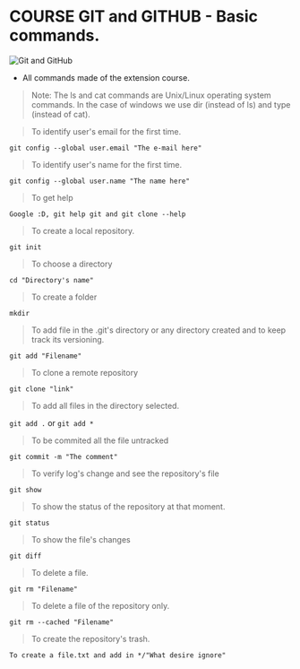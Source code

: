 # COURSE GIT and GITHUB - Basic commands.

![Git and GitHub](https://user-images.githubusercontent.com/105549520/170841417-571b75f2-476a-42ce-945a-6ea601748b72.png)



* All commands made of the extension course.

> Note: The ls and cat commands are Unix/Linux operating system commands. In the case of windows we use dir (instead of ls) and type (instead of cat).

>To identify user's email for the first time.

`git config --global user.email "The e-mail here"`



>To identify user's name for the first time.

`git config --global user.name "The name here"`



>To get help

`Google :D, git help git and git clone --help`



> To create a local repository. 

`git init`



> To choose a directory

`cd "Directory's name"`



>To create a folder

`mkdir`



>To add file in the .git's directory or any directory created and to keep track its versioning.

`git add "Filename"`



>To clone a remote repository

`git clone "link"`



>To add all files in the directory selected.

`git add .` or `git add *`



>To be commited all the file untracked

`git commit -m "The comment"`



>To verify log's change and see the repository's file

`git show`



>To show the status of the repository at that moment.

`git status`



>To show the file's changes

`git diff`



>To delete a file.

`git rm "Filename"`



>To delete a file of the repository only.

`git rm --cached "Filename"`



>To create the repository's trash.

`To create a file.txt and add in */"What desire ignore"`









